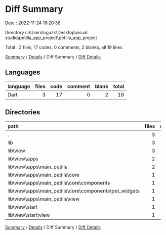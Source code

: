 # Diff Summary

Date : 2022-11-24 18:20:38

Directory c:\\Users\\oguzk\\Desktop\\visual studio\\petilla_app_project\\petilla_app_project

Total : 3 files,  17 codes, 0 comments, 2 blanks, all 19 lines

[Summary](results.md) / [Details](details.md) / Diff Summary / [Diff Details](diff-details.md)

## Languages
| language | files | code | comment | blank | total |
| :--- | ---: | ---: | ---: | ---: | ---: |
| Dart | 3 | 17 | 0 | 2 | 19 |

## Directories
| path | files | code | comment | blank | total |
| :--- | ---: | ---: | ---: | ---: | ---: |
| . | 3 | 17 | 0 | 2 | 19 |
| lib | 3 | 17 | 0 | 2 | 19 |
| lib\\view | 3 | 17 | 0 | 2 | 19 |
| lib\\view\\apps | 2 | 1 | 0 | 0 | 1 |
| lib\\view\\apps\\main_petilla | 2 | 1 | 0 | 0 | 1 |
| lib\\view\\apps\\main_petilla\\core | 1 | -1 | 0 | 0 | -1 |
| lib\\view\\apps\\main_petilla\\core\\components | 1 | -1 | 0 | 0 | -1 |
| lib\\view\\apps\\main_petilla\\core\\components\\pet_widgets | 1 | -1 | 0 | 0 | -1 |
| lib\\view\\apps\\main_petilla\\view | 1 | 2 | 0 | 0 | 2 |
| lib\\view\\start | 1 | 16 | 0 | 2 | 18 |
| lib\\view\\start\\view | 1 | 16 | 0 | 2 | 18 |

[Summary](results.md) / [Details](details.md) / Diff Summary / [Diff Details](diff-details.md)